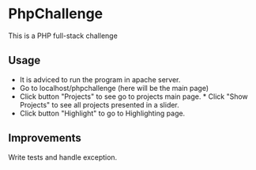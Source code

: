 # PhpChallenge

This is a PHP full-stack challenge

## Usage 

* It is adviced to run the program in apache server.
* Go to localhost/phpchallenge (here will be the main page)
* Click button "Projects" to see go to projects main page.
      * Click "Show Projects" to see all projects presented in a slider.
* Click button "Highlight" to go to Highlighting page.

## Improvements 
Write tests and handle exception.

